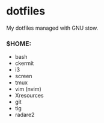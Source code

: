 # dotfiles

My dotfiles managed with GNU stow.

### $HOME:
* bash
* ckermit
* i3
* screen
* tmux
* vim (nvim)
* Xresources
* git
* tig
* radare2
